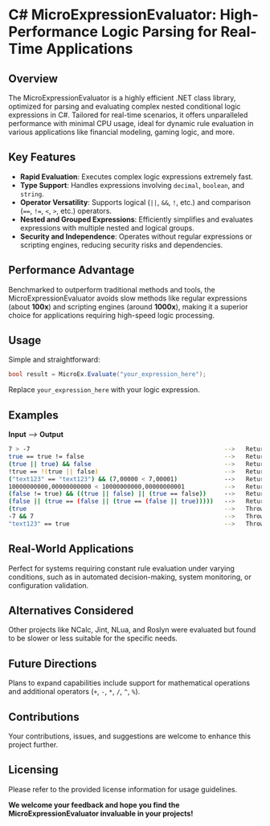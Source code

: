 
# C# MicroExpressionEvaluator: High-Performance Logic Parsing for Real-Time Applications

## Overview

The MicroExpressionEvaluator is a highly efficient .NET class library, optimized for parsing and evaluating complex nested conditional logic expressions in C#. Tailored for real-time scenarios, it offers unparalleled performance with minimal CPU usage, ideal for dynamic rule evaluation in various applications like financial modeling, gaming logic, and more.

## Key Features

- **Rapid Evaluation**: Executes complex logic expressions extremely fast.
- **Type Support**: Handles expressions involving `decimal`, `boolean`, and `string`.
- **Operator Versatility**: Supports logical (`||`, `&&`, `!`, etc.) and comparison (`==`, `!=`, `<`, `>`, etc.) operators.
- **Nested and Grouped Expressions**: Efficiently simplifies and evaluates expressions with multiple nested and logical groups.
- **Security and Independence**: Operates without regular expressions or scripting engines, reducing security risks and dependencies.

## Performance Advantage

Benchmarked to outperform traditional methods and tools, the MicroExpressionEvaluator avoids slow methods like regular expressions (about **100x**) and scripting engines (around **1000x**), making it a superior choice for applications requiring high-speed logic processing.

## Usage

Simple and straightforward: 

```csharp
bool result = MicroEx.Evaluate("your_expression_here");
```

Replace `your_expression_here` with your logic expression.

## Examples
**Input** *-->* **Output**
```sh
7 > -7                                                      -->   Returns: true
true == true != false                                       -->   Returns: true
(true || true) && false                                     -->   Returns: false
!true == !(true || false)                                   -->   Returns: true
("text123" == "text123") && (7,00000 < 7,00001)             -->   Returns: true
10000000000,00000000000 < 10000000000,00000000001           -->   Returns: true
(false != true) && ((true || false) || (true == false))     -->   Returns: true
(false || (true == (false || (true == (false || true)))))   -->   Returns: true
(true                                                       -->   Throws (expected) exception: "Invalid input! ) expected."
-7 && 7                                                     -->   Throws (expected) exception: "Invalid input! Operator can only be applied to operands of type 'bool'."
"text123" == true                                           -->   Throws (expected) exception: "Invalid input! Operator can only be applied to operands of type 'bool'."
```

## Real-World Applications

Perfect for systems requiring constant rule evaluation under varying conditions, such as in automated decision-making, system monitoring, or configuration validation.

## Alternatives Considered

Other projects like NCalc, Jint, NLua, and Roslyn were evaluated but found to be slower or less suitable for the specific needs.

## Future Directions

Plans to expand capabilities include support for mathematical operations and additional operators (`+`, `-`, `*`, `/`, `^`, `%`).

## Contributions

Your contributions, issues, and suggestions are welcome to enhance this project further.

## Licensing

Please refer to the provided license information for usage guidelines.

**We welcome your feedback and hope you find the MicroExpressionEvaluator invaluable in your projects!**
